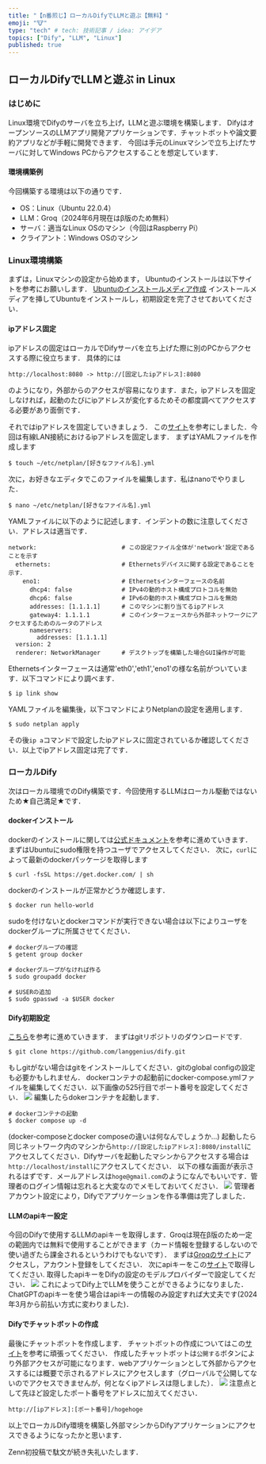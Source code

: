 ```yaml
---
title: "【n番煎じ】ローカルDifyでLLMと遊ぶ【無料】"
emoji: "🐮"
type: "tech" # tech: 技術記事 / idea: アイデア
topics: ["Dify", "LLM", "Linux"]
published: true
---
```

## ローカルDifyでLLMと遊ぶ in Linux
### はじめに
Linux環境でDifyのサーバを立ち上げ，LLMと遊ぶ環境を構築します．
DifyはオープンソースのLLMアプリ開発アプリケーションです．チャットボットや論文要約アプリなどが手軽に開発できます．
今回は手元のLinuxマシンで立ち上げたサーバに対してWindows PCからアクセスすることを想定しています．
#### 環境構築例
今回構築する環境は以下の通りです．
- OS：Linux（Ubuntu 22.0.4）
- LLM：Groq（2024年6月現在はβ版のため無料）
- サーバ：適当なLinux OSのマシン（今回はRaspberry Pi）
- クライアント：Windows OSのマシン

### Linux環境構築
まずは，Linuxマシンの設定から始めます，
Ubuntuのインストールは以下サイトを参考にお願いします．
[Ubuntuのインストールメディア作成](https://rtc-fukushima.jp/technical/6671/)
インストールメディアを挿してUbuntuをインストールし，初期設定を完了させておいてください．
#### ipアドレス固定
ipアドレスの固定はローカルでDifyサーバを立ち上げた際に別のPCからアクセスする際に役立ちます．
具体的には
```
http://localhost:8080 -> http://[固定したipアドレス]:8080
```
のようになり，外部からのアクセスが容易になります．また，ipアドレスを固定しなければ，起動のたびにipアドレスが変化するためその都度調べてアクセスする必要があり面倒です．

それではipアドレスを固定していきましょう．
この[サイト](https://www.komee.org/entry/2018/06/12/181400)を参考にしました．今回は有線LAN接続におけるipアドレスを固定します．
まずはYAMLファイルを作成します
```
$ touch ~/etc/netplan/[好きなファイル名].yml
```
次に，お好きなエディタでこのファイルを編集します．私はnanoでやりました．
```
$ nano ~/etc/netplan/[好きなファイル名].yml
```
YAMLファイルに以下のように記述します．インデントの数に注意してください．アドレスは適当です．
```
network:                        # この設定ファイル全体が'network'設定であることを示す
  ethernets:                    # Ethernetsデバイスに関する設定であることを示す．
    eno1:                       # Ethernetsインターフェースの名前
      dhcp4: false              # IPv4の動的ホスト構成プロトコルを無効
      dhcp6: false              # IPv6の動的ホスト構成プロトコルを無効
      addresses: [1.1.1.1]      # このマシンに割り当てるipアドレス
      gateway4: 1.1.1.1         # このインターフェースから外部ネットワークにアクセスするためのルータのアドレス
      nameservers:
        addresses: [1.1.1.1]
  version: 2
  renderer: NetworkManager      # デスクトップを構築した場合GUI操作が可能
```
Ethernetsインターフェースは通常'eth0','eth1','eno1'の様な名前がついています．以下コマンドにより調べます．
```
$ ip link show
```
YAMLファイルを編集後，以下コマンドによりNetplanの設定を適用します．
```
$ sudo netplan apply
```
その後`ip a`コマンドで設定したipアドレスに固定されているか確認してください．以上でipアドレス固定は完了です．

### ローカルDify
次はローカル環境でのDify構築です．今回使用するLLMはローカル駆動ではないため★自己満足★です．
#### dockerインストール
dockerのインストールに関しては[公式ドキュメント](https://docs.docker.jp/linux/step_one.html)を参考に進めていきます．
まずはUbuntuにsudo権限を持つユーザでアクセスしてください．
次に，`curl`によって最新のdockerパッケージを取得します
```
$ curl -fsSL https://get.docker.com/ | sh
```
dockerのインストールが正常かどうか確認します．
```
$ docker run hello-world
```
sudoを付けないとdockerコマンドが実行できない場合は以下によりユーザをdockerグループに所属させてください．
```
# dockerグループの確認
$ getent group docker

# dockerグループがなければ作る
$ sudo groupadd docker

# $USERの追加
$ sudo gpasswd -a $USER docker
```
#### Dify初期設定
[こちら](https://github.com/langgenius/dify)を参考に進めていきます．
まずはgitリポジトリのダウンロードです.
```
$ git clone https://github.com/langgenius/dify.git
```
もしgitがない場合はgitをインストールしてください．gitのglobal configの設定も必要かもしれません．
dockerコンテナの起動前にdocker-compose.ymlファイルを編集してください．以下画像の525行目でポート番号を設定してください．
![](https://storage.googleapis.com/zenn-user-upload/f0de57790851-20240630.jpg)
編集したらdokerコンテナを起動します．
```
# dockerコンテナの起動
$ docker compose up -d
```
(docker-composeとdocker composeの違いは何なんでしょうか...)
起動したら同じネットワーク内のマシンから`http://[設定したipアドレス]:8080/install`にアクセスしてください．Difyサーバを起動したマシンからアクセスする場合は`http://localhost/install`にアクセスしてください．
以下の様な画面が表示されるはずです．メールアドレスは`hoge@gmail.com`のようになんでもいいです．管理者のログイン情報は忘れると大変なのでメモしておいてください．
![](https://storage.googleapis.com/zenn-user-upload/b5ef26df2bc3-20240630.jpg)
管理者アカウント設定により，Difyでアプリケーションを作る準備は完了しました．
#### LLMのapiキー設定
今回のDifyで使用するLLMのapiキーを取得します．Groqは現在β版のため一定の範囲内では無料で使用することができます（カード情報を登録するしないので使い過ぎたら課金されるというわけでもないです）．
まずは[Groqのサイト](https://groq.com/)にアクセスし，アカウント登録をしてください．
次にapiキーをこの[サイト](https://console.groq.com/keys)で取得してください.
取得したapiキーをDifyの設定のモデルプロバイダーで設定してください．
![](https://storage.googleapis.com/zenn-user-upload/f3c6ee5c554b-20240630.jpg)
これによってDify上でLLMを使うことができるようになりました．ChatGPTのapiキーを使う場合はapiキーの情報のみ設定すれば大丈夫です(2024年3月から前払い方式に変わりました)．
#### Difyでチャットボットの作成
最後にチャットボットを作成します．
チャットボットの作成についてはこの[サイト](https://note.com/npaka/n/nca849f1a23f1)を参考に頑張ってください．
作成したチャットボットは`公開する`ボタンにより外部アクセスが可能になります．webアプリケーションとして外部からアクセスするには概要で示されるアドレスにアクセスします（グローバルで公開してないのでアクセスできませんが，何となくipアドレスは隠しました）．
![](https://storage.googleapis.com/zenn-user-upload/5bfcb9bc0f13-20240630.jpg)
注意点として先ほど設定したポート番号をアドレスに加えてください．
```
http://[ipアドレス]:[ポート番号]/hogehoge
```
以上でローカルDify環境を構築し外部マシンからDifyアプリケーションにアクセスできるようになったかと思います．

Zenn初投稿で駄文が続き失礼いたします．